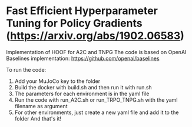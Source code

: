 # Fast Efficient Hyperparameter Tuning for Policy Gradients (https://arxiv.org/abs/1902.06583)
Implementation of HOOF for A2C and TNPG 
The code is based on OpenAI Baselines implementation: https://github.com/openai/baselines

To run the code: 
1. Add your MuJoCo key to the folder 
2. Build the docker with build.sh and then run it with run.sh
3. The parameters for each environment is in the yaml file
3. Run the code with run_A2C.sh or run_TRPO_TNPG.sh with the yaml filename as argument
4. For other environments, just create a new yaml file and add it to the folder
And that's it!

